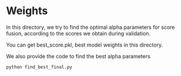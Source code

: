 # Weights

In this directory, we try to find the optimal alpha parameters for score fusion, according to the scores we obtain during validation.

You can get best_score.pkl, best model weights in this directory.

We also provide the code to find the best alpha parameters

```shell
python find_best_final.py
```


